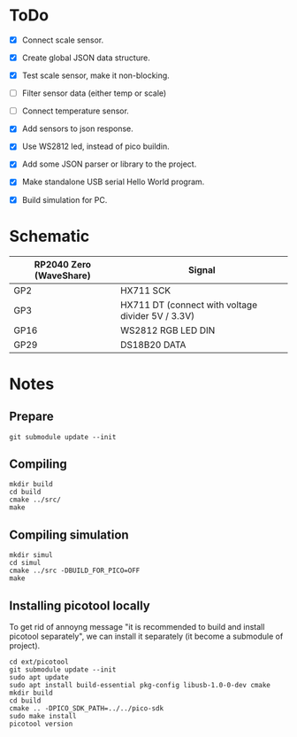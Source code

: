 # ToDo

- [x] Connect scale sensor.
- [x] Create global JSON data structure.
- [x] Test scale sensor, make it non-blocking.
- [ ] Filter sensor data (either temp or scale)
- [ ] Connect temperature sensor.
- [x] Add sensors to json response.
- [x] Use WS2812 led, instead of pico buildin.
- [x] Add some JSON parser or library to the project.
- [x] Make standalone USB serial Hello World program.

- [x] Build simulation for PC.


# Schematic

RP2040 Zero (WaveShare) | Signal
--- | ---
GP2 | HX711 SCK
GP3 | HX711 DT (connect with voltage divider 5V / 3.3V)
GP16 | WS2812 RGB LED DIN
GP29 | DS18B20 DATA


# Notes

## Prepare

```code
git submodule update --init
```

## Compiling

```code
mkdir build
cd build
cmake ../src/
make
```

## Compiling simulation

```code
mkdir simul
cd simul
cmake ../src -DBUILD_FOR_PICO=OFF
make
```

## Installing picotool locally

To get rid of annoyng message "it is recommended to build and install picotool separately", we can install it separately (it become a submodule of project).

```code
cd ext/picotool
git submodule update --init
sudo apt update
sudo apt install build-essential pkg-config libusb-1.0-0-dev cmake
mkdir build
cd build
cmake .. -DPICO_SDK_PATH=../../pico-sdk
sudo make install
picotool version
```
